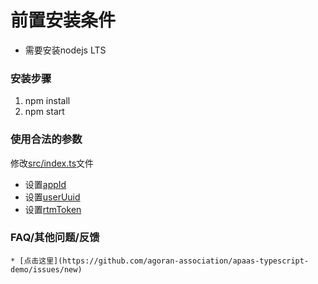 # 前置安装条件  
* 需要安装nodejs LTS

### 安装步骤
  1. npm install
  2. npm start

### 使用合法的参数  
  修改[src/index.ts](./src/index.ts)文件

* 设置[appId](./src/index.ts#L6)
* 设置[userUuid](/src/index.ts#L9)
* 设置[rtmToken](./src/index.ts#L10)


### FAQ/其他问题/反馈  
    * [点击这里](https://github.com/agoran-association/apaas-typescript-demo/issues/new)